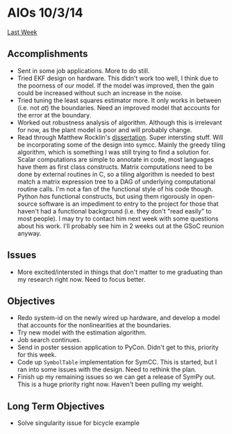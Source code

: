 # AIOs 10/3/14

[Last Week](aio_10_3_14.md)

## Accomplishments
- Sent in some job applications. More to do still.
- Tried EKF design on hardware. This didn't work too well, I think due to the
  poorness of our model. If the model was improved, then the gain could be
  increased without such an increase in the noise.
- Tried tuning the least squares estimator more. It only works in between (i.e.
  not *at*) the boundaries. Need an improved model that accounts for the error
  at the boundary.
- Worked out robustness analysis of algorithm. Although this is irrelevant for
  now, as the plant model is poor and will probably change.
- Read through Matthew Rocklin's
  [dissertation](people.cs.uchicago.edu/~mrocklin/storage/dissertation.pdf).
  Super intersting stuff. Will be incorporating some of the design into symcc.
  Mainly the greedy tiling algorithm, which is something I was still trying to
  find a solution for. Scalar computations are simple to annotate in code, most
  languages have them as first class constructs. Matrix computations need to be
  done by external routines in C, so a tiling algorithm is needed to best match
  a matrix expression tree to a DAG of underlying computational routine calls.
  I'm not a fan of the functional style of his code though. Python *has*
  functional constructs, but using them rigorously in open-source software is
  an impediment to entry to the project for those that haven't had a functional
  background (i.e. they don't "read easily" to most people). I may try to
  contact him next week with some questions about his work. I'll probably see
  him in 2 weeks out at the GSoC reunion anyway.

## Issues
- More excited/intersted in things that don't matter to me graduating than my
  research right now. Need to focus better. 

## Objectives

- Redo system-id on the newly wired up hardware, and develop a model that
  accounts for the nonlinearities at the boundaries.
- Try new model with the estimation algorithm.
- Job search continues.
- Send in poster session application to PyCon. Didn't get to this, priority for
  this week.
- Code up `SymbolTable` implementation for SymCC. This is started, but I ran
  into some issues with the design. Need to rethink the plan.
- Finish up my remaining issues so we can get a release of SymPy out. This is a
  huge priority right now. Haven't been pulling my weight.

## Long Term Objectives

- Solve singularity issue for bicycle example
